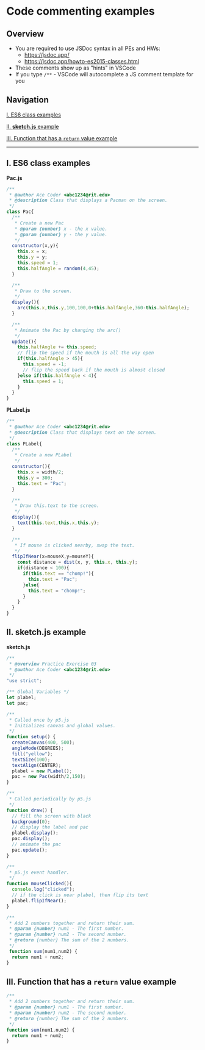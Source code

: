 # Code commenting examples

## Overview

- You are required to use JSDoc syntax in all PEs and HWs:
  - https://jsdoc.app/
  - https://jsdoc.app/howto-es2015-classes.html
- These comments show up as "hints" in VSCode
- If you type `/**` - VSCode will autocomplete a JS comment template for you

## Navigation

[I. ES6 class examples](#class)

[II. **sketch.js** example](#sketch)

[III. Function that has a `return` value example](#function)

<a id="class"></a>

<hr>

## I. ES6 class examples

**Pac.js**
```js
/**
 * @author Ace Coder <abc1234@rit.edu>
 * @description Class that displays a Pacman on the screen.
 */
class Pac{
  /**
   * Create a new Pac
   * @param {number} x - the x value.
   * @param {number} y - the y value.
   */
  constructor(x,y){
    this.x = x;
    this.y = y;
    this.speed = 1;
    this.halfAngle = random(4,45);
  }

  /**
   * Draw to the screen.
   */
  display(){
    arc(this.x,this.y,100,100,0+this.halfAngle,360-this.halfAngle);
  }

  /**
   * Animate the Pac by changing the arc()
   */
  update(){
    this.halfAngle += this.speed;
    // flip the speed if the mouth is all the way open
    if(this.halfAngle > 45){
      this.speed = -1;
      // flip the speed back if the mouth is almost closed
    }else if(this.halfAngle < 4){
      this.speed = 1;
    }
  }
}
```

**PLabel.js**
```js
/**
 * @author Ace Coder <abc1234@rit.edu>
 * @description Class that displays text on the screen.
 */
class PLabel{
  /**
   * Create a new PLabel
   */
  constructor(){
    this.x = width/2;
    this.y = 300;
    this.text = "Pac";
  }

  /**
   * Draw this.text to the screen.
   */
  display(){
    text(this.text,this.x,this.y);
  }

  /**
   * If mouse is clicked nearby, swap the text.
   */
  flipIfNear(x=mouseX,y=mouseY){
    const distance = dist(x, y, this.x, this.y);
    if(distance < 100){
      if(this.text == "chomp!"){
        this.text = "Pac";
      }else{
        this.text = "chomp!";
      }
    }
  }
}
```

<a id="sketch"></a>

## II. **sketch.js** example

**sketch.js**

```js
/**
 * @overview Practice Exercise 03
 * @author Ace Coder <abc1234@rit.edu>
 */
"use strict";

/** Global Variables */
let plabel;
let pac;

/**
 * Called once by p5.js
 * Initializes canvas and global values.
 */
function setup() {
  createCanvas(400, 500);
  angleMode(DEGREES);
  fill("yellow");
  textSize(100);
  textAlign(CENTER);
  plabel = new PLabel();
  pac = new Pac(width/2,150);
}

/**
 * Called periodically by p5.js
 */
function draw() {
  // fill the screen with black
  background(0);
  // display the label and pac
  plabel.display();
  pac.display();
  // animate the pac
  pac.update();
}

/**
 * p5.js event handler.
 */
function mouseClicked(){
  console.log("clicked");
  // if the click is near plabel, then flip its text
  plabel.flipIfNear();
}

/**
 * Add 2 numbers together and return their sum.
 * @param {number} num1 - The first number.
 * @param {number} num2 - The second number.
 * @return {number} The sum of the 2 numbers.
 */
 function sum(num1,num2) {
  return num1 + num2;
}
```

<a id="function"></a>

## III. Function that has a `return` value example

```js
/**
 * Add 2 numbers together and return their sum.
 * @param {number} num1 - The first number.
 * @param {number} num2 - The second number.
 * @return {number} The sum of the 2 numbers.
 */
function sum(num1,num2) {
  return num1 + num2;
}
```
